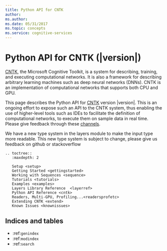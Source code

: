 ```yaml
---
title: Python API for CNTK
author: 
ms.author: 
ms.date: 05/31/2017
ms.topic: concepts
ms.service: cognitive-services
---
```


# Python API for CNTK (|version|)

[CNTK](https://cntk.ai/), the Microsoft Cognitive Toolkit, is a system for describing, training,
and executing computational networks. It is also a framework for describing
arbitrary learning machines such as deep neural networks (DNNs). CNTK is an
implementation of computational networks that supports both CPU and GPU.
 
This page describes the Python API for [CNTK](https://cntk.ai/) version |version|. This is an ongoing effort
to expose such an API to the CNTK system, thus enabling the use of higher-level
tools such as IDEs to facilitate the definition of computational networks, to execute
them on sample data in real time. Please give feedback through these [channels](/cognitive-toolkit/feedback-channels).

We have a new type system in the layers module to make the input type more readable.
This new type system is subject to change, please give us feedback on github or stackoverflow
```
.. toctree::
   :maxdepth: 2

   Setup <setup>
   Getting Started <gettingstarted>
   Working with Sequences <sequence>
   Tutorials <tutorials>
   Examples <examples>
   Layers Library Reference  <layerref>
   Python API Reference <cntk>
   Readers, Multi-GPU, Profiling...<readersprofetc>
   Extending CNTK <extend>
   Known Issues <knownissues>
```

## Indices and tables

* :ref:`genindex`
* :ref:`modindex`
* :ref:`search`
